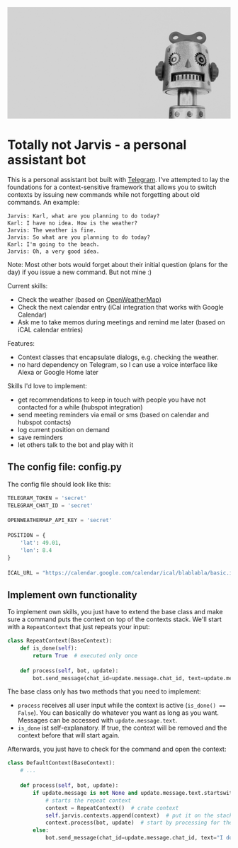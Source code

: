 ![Not a picture of Jarvis](.github/robot.jpg)

# Totally not Jarvis - a personal assistant bot

This is a personal assistant bot built with [Telegram](https://github.com/python-telegram-bot/python-telegram-bot). I've attempted to lay the foundations for a context-sensitive framework that allows you to switch contexts by issuing new commands while not forgetting about old commands. An example:

```
Jarvis: Karl, what are you planning to do today?
Karl: I have no idea. How is the weather?
Jarvis: The weather is fine.
Jarvis: So what are you planning to do today?
Karl: I'm going to the beach.
Jarvis: Oh, a very good idea.
```

Note: Most other bots would forget about their initial question (plans for the day) if you issue a new command. But not mine :)

Current skills:
- Check the weather (based on [OpenWeatherMap](https://openweathermap.org/api))
- Check the next calendar entry (iCal integration that works with Google Calendar)
- Ask me to take memos during meetings and remind me later (based on iCAL calendar entries)

Features:
- Context classes that encapsulate dialogs, e.g. checking the weather.
- no hard dependency on Telegram, so I can use a voice interface like Alexa or Google Home later

Skills I'd love to implement:
- get recommendations to keep in touch with people you have not contacted for a while (hubspot integration)
- send meeting reminders via email or sms (based on calendar and hubspot contacts)
- log current position on demand
- save reminders
- let others talk to the bot and play with it


## The config file: config.py

The config file should look like this:

```python
TELEGRAM_TOKEN = 'secret'
TELEGRAM_CHAT_ID = 'secret'

OPENWEATHERMAP_API_KEY = 'secret'

POSITION = {
    'lat': 49.01,
    'lon': 8.4
}

ICAL_URL = "https://calendar.google.com/calendar/ical/blablabla/basic.ics"

```


## Implement own functionality

To implement own skills, you just have to extend the base class and make sure a command puts the context on top of the contexts stack. We'll start with a `RepeatContext` that just repeats your input:

```python
class RepeatContext(BaseContext):
    def is_done(self):
        return True  # executed only once

    def process(self, bot, update):
        bot.send_message(chat_id=update.message.chat_id, text=update.message.text.replace('/repeat ', '')
```

The base class only has two methods that you need to implement:
- `process` receives all user input while the context is active (`is_done() == False`). You can basically do whatever you want as long as you want. Messages can be accessed with `update.message.text`.
- `is_done` ist self-explanatory. If true, the context will be removed and the context before that will start again.

Afterwards, you just have to check for the command and open the context:

```python
class DefaultContext(BaseContext):
    # ...

    def process(self, bot, update):
        if update.message is not None and update.message.text.startswith('/repeat '):
            # starts the repeat context
            context = RepeatContext()  # crate context
            self.jarvis.contexts.append(context)  # put it on the stack
            context.process(bot, update)  # start by processing for the first time
        else:
            bot.send_message(chat_id=update.message.chat_id, text="I don't understand")
```